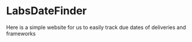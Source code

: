 # LabsDateFinder
Here is a simple website for us to easily track due dates of deliveries and frameworks
